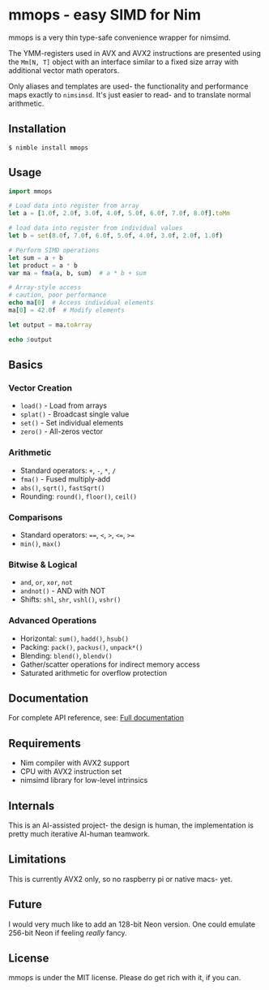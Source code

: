 # mmops - easy SIMD for Nim

mmops is a very thin type-safe convenience wrapper for nimsimd.

The YMM-registers used in AVX and AVX2 instructions are presented using the `Mm[N, T]` object with an interface similar to a fixed size array with additional vector math operators.

Only aliases and templates are used- the functionality and performance maps exactly to `nimsimsd`. It's just easier to read- and to translate normal arithmetic.

## Installation

```
$ nimble install mmops
```

## Usage

```nim
import mmops

# Load data into register from array
let a = [1.0f, 2.0f, 3.0f, 4.0f, 5.0f, 6.0f, 7.0f, 8.0f].toMm

# load data into register from individual values
let b = set(8.0f, 7.0f, 6.0f, 5.0f, 4.0f, 3.0f, 2.0f, 1.0f)

# Perform SIMD operations
let sum = a + b
let product = a * b
var ma = fma(a, b, sum)  # a * b + sum

# Array-style access
# caution, poor performance
echo ma[0]  # Access individual elements
ma[0] = 42.0f  # Modify elements

let output = ma.toArray

echo $output
```

## Basics

### Vector Creation
- `load()` - Load from arrays
- `splat()` - Broadcast single value
- `set()` - Set individual elements  
- `zero()` - All-zeros vector

### Arithmetic
- Standard operators: `+`, `-`, `*`, `/`
- `fma()` - Fused multiply-add
- `abs()`, `sqrt()`, `fastSqrt()`
- Rounding: `round()`, `floor()`, `ceil()`

### Comparisons
- Standard operators: `==`, `<`, `>`, `<=`, `>=`
- `min()`, `max()`

### Bitwise & Logical
- `and`, `or`, `xor`, `not`
- `andnot()` - AND with NOT
- Shifts: `shl`, `shr`, `vshl()`, `vshr()`

### Advanced Operations
- Horizontal: `sum()`, `hadd()`, `hsub()`
- Packing: `pack()`, `packus()`, `unpack*()`
- Blending: `blend()`, `blendv()`
- Gather/scatter operations for indirect memory access
- Saturated arithmetic for overflow protection

## Documentation

For complete API reference, see: [Full documentation](https://capocasa.github.com/mmops/mmops.html)

## Requirements

- Nim compiler with AVX2 support
- CPU with AVX2 instruction set
- nimsimd library for low-level intrinsics

## Internals

This is an AI-assisted project- the design is human, the implementation is pretty much iterative AI-human teamwork.

## Limitations

This is currently AVX2 only, so no raspberry pi or native macs- yet.

## Future

I would very much like to add an 128-bit Neon version. One could emulate 256-bit Neon if feeling *really* fancy.

## License

mmops is under the MIT license. Please do get rich with it, if you can.

